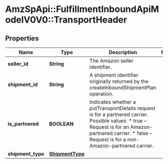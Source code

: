 # AmzSpApi::FulfillmentInboundApiModelV0V0::TransportHeader

## Properties
Name | Type | Description | Notes
------------ | ------------- | ------------- | -------------
**seller_id** | **String** | The Amazon seller identifier. | 
**shipment_id** | **String** | A shipment identifier originally returned by the createInboundShipmentPlan operation. | 
**is_partnered** | **BOOLEAN** | Indicates whether a putTransportDetails request is for a partnered carrier.  Possible values:  * true – Request is for an Amazon-partnered carrier.  * false – Request is for a non-Amazon-partnered carrier. | 
**shipment_type** | [**ShipmentType**](ShipmentType.md) |  | 

